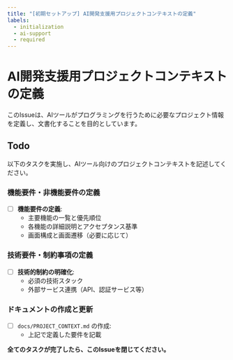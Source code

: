 ```yaml
---
title: "[初期セットアップ] AI開発支援用プロジェクトコンテキストの定義"
labels:
  - initialization
  - ai-support
  - required
---
```


# AI開発支援用プロジェクトコンテキストの定義

このIssueは、AIツールがプログラミングを行うために必要なプロジェクト情報を定義し、文書化することを目的としています。

## Todo

以下のタスクを実施し、AIツール向けのプロジェクトコンテキストを記述してください。

### 機能要件・非機能要件の定義

- [ ] **機能要件の定義**:
  - 主要機能の一覧と優先順位
  - 各機能の詳細説明とアクセプタンス基準
  - 画面構成と画面遷移（必要に応じて）

### 技術要件・制約事項の定義

- [ ] **技術的制約の明確化**:
  - 必須の技術スタック
  - 外部サービス連携（API、認証サービス等）

### ドキュメントの作成と更新

- [ ] `docs/PROJECT_CONTEXT.md` の作成:
  - 上記で定義した要件を記載

**全てのタスクが完了したら、このIssueを閉じてください。**
